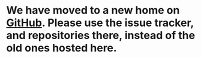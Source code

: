 # We have moved to a new home on [GitHub](https://github.com/PureDarwin). Please use the issue tracker, and repositories there, instead of the old ones hosted here. #